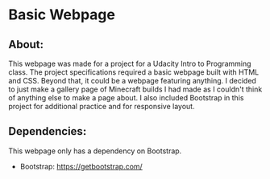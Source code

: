 # Basic Webpage

## About:
This webpage was made for a project for a Udacity Intro to Programming class. The project specifications required a basic webpage built with HTML and CSS. Beyond that, it could be a webpage featuring anything. I decided to just make a gallery page of Minecraft builds I had made as I couldn't think of anything else to make a page about. I also included Bootstrap in this project for additional practice and for responsive layout.

## Dependencies:
This webpage only has a dependency on Bootstrap.
* Bootstrap: https://getbootstrap.com/
